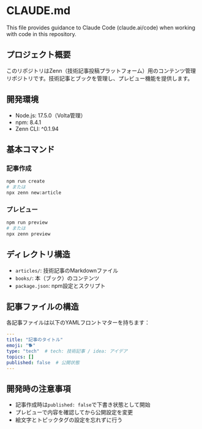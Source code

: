 # CLAUDE.md

This file provides guidance to Claude Code (claude.ai/code) when working with code in this repository.

## プロジェクト概要

このリポジトリはZenn（技術記事投稿プラットフォーム）用のコンテンツ管理リポジトリです。技術記事とブックを管理し、プレビュー機能を提供します。

## 開発環境

- Node.js: 17.5.0（Volta管理）
- npm: 8.4.1
- Zenn CLI: ^0.1.94

## 基本コマンド

### 記事作成
```bash
npm run create
# または
npx zenn new:article
```

### プレビュー
```bash
npm run preview
# または
npx zenn preview
```

## ディレクトリ構造

- `articles/`: 技術記事のMarkdownファイル
- `books/`: 本（ブック）のコンテンツ
- `package.json`: npm設定とスクリプト

## 記事ファイルの構造

各記事ファイルは以下のYAMLフロントマターを持ちます：

```yaml
---
title: "記事のタイトル"
emoji: "🐕"
type: "tech"  # tech: 技術記事 / idea: アイデア
topics: []
published: false  # 公開状態
---
```

## 開発時の注意事項

- 記事作成時は`published: false`で下書き状態として開始
- プレビューで内容を確認してから公開設定を変更
- 絵文字とトピックタグの設定を忘れずに行う